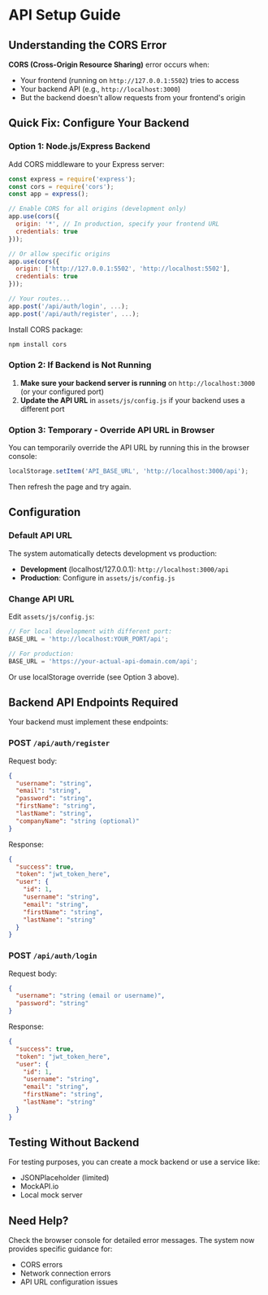 # API Setup Guide

## Understanding the CORS Error

**CORS (Cross-Origin Resource Sharing)** error occurs when:
- Your frontend (running on `http://127.0.0.1:5502`) tries to access
- Your backend API (e.g., `http://localhost:3000`)
- But the backend doesn't allow requests from your frontend's origin

## Quick Fix: Configure Your Backend

### Option 1: Node.js/Express Backend

Add CORS middleware to your Express server:

```javascript
const express = require('express');
const cors = require('cors');
const app = express();

// Enable CORS for all origins (development only)
app.use(cors({
  origin: '*', // In production, specify your frontend URL
  credentials: true
}));

// Or allow specific origins
app.use(cors({
  origin: ['http://127.0.0.1:5502', 'http://localhost:5502'],
  credentials: true
}));

// Your routes...
app.post('/api/auth/login', ...);
app.post('/api/auth/register', ...);
```

Install CORS package:
```bash
npm install cors
```

### Option 2: If Backend is Not Running

1. **Make sure your backend server is running** on `http://localhost:3000` (or your configured port)
2. **Update the API URL** in `assets/js/config.js` if your backend uses a different port

### Option 3: Temporary - Override API URL in Browser

You can temporarily override the API URL by running this in the browser console:

```javascript
localStorage.setItem('API_BASE_URL', 'http://localhost:3000/api');
```

Then refresh the page and try again.

## Configuration

### Default API URL

The system automatically detects development vs production:
- **Development** (localhost/127.0.0.1): `http://localhost:3000/api`
- **Production**: Configure in `assets/js/config.js`

### Change API URL

Edit `assets/js/config.js`:

```javascript
// For local development with different port:
BASE_URL = 'http://localhost:YOUR_PORT/api';

// For production:
BASE_URL = 'https://your-actual-api-domain.com/api';
```

Or use localStorage override (see Option 3 above).

## Backend API Endpoints Required

Your backend must implement these endpoints:

### POST `/api/auth/register`
Request body:
```json
{
  "username": "string",
  "email": "string",
  "password": "string",
  "firstName": "string",
  "lastName": "string",
  "companyName": "string (optional)"
}
```

Response:
```json
{
  "success": true,
  "token": "jwt_token_here",
  "user": {
    "id": 1,
    "username": "string",
    "email": "string",
    "firstName": "string",
    "lastName": "string"
  }
}
```

### POST `/api/auth/login`
Request body:
```json
{
  "username": "string (email or username)",
  "password": "string"
}
```

Response:
```json
{
  "success": true,
  "token": "jwt_token_here",
  "user": {
    "id": 1,
    "username": "string",
    "email": "string",
    "firstName": "string",
    "lastName": "string"
  }
}
```

## Testing Without Backend

For testing purposes, you can create a mock backend or use a service like:
- JSONPlaceholder (limited)
- MockAPI.io
- Local mock server

## Need Help?

Check the browser console for detailed error messages. The system now provides specific guidance for:
- CORS errors
- Network connection errors
- API URL configuration issues

